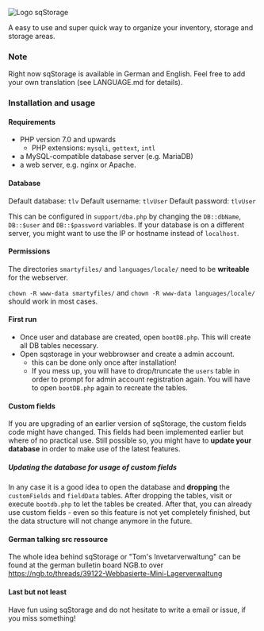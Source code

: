 ![Logo sqStorage](https://www.picflash.org/img/2018/12/31/hwxkb96wq17sfvu.png "Logo sqStorage")

A easy to use and super quick way to organize your inventory, storage and storage areas.

### Note
Right now sqStorage is available in German and English. Feel free to add your own translation (see LANGUAGE.md for details).

### Installation and usage

#### Requirements

* PHP version 7.0 and upwards
  * PHP extensions: `mysqli`, `gettext`, `intl`
* a MySQL-compatible database server (e.g. MariaDB)
* a web server, e.g. nginx or Apache.

#### Database

Default database: `tlv`
Default username: `tlvUser`
Default password: `tlvUser`

This can be configured in `support/dba.php` by changing the `DB::dbName`, `DB::$user` and `DB::$password` variables. If your database is on a different server, you might want to use the IP or hostname instead of `localhost`.

#### Permissions

The directories `smartyfiles/` and `languages/locale/` need to be **writeable** for the webserver.

`chown -R www-data smartyfiles/` and `chown -R www-data languages/locale/` should work in most cases.

#### First run

- Once user and database are created, open `bootDB.php`. This will create all DB tables necessary.
- Open sqstorage in your webbrowser and create a admin account.
  * this can be done only once after installation!
  * If you mess up, you will have to drop/truncate the `users` table in order to prompt for admin account registration again. You will have to open `bootDB.php` again to recreate the tables.
  
#### Custom fields

If you are upgrading of an earlier version of sqStorage, the custom fields code might have changed. This fields had been implemented earlier but where of no practical use. Still possible so, you might have to **update your database** in order to make use of the latest features.

##### Updating the database for usage of custom fields
In any case it is a good idea to open the database and **dropping** the `customFields` and `fieldData` tables. After dropping the tables, visit or execute `bootdb.php` to let the tables be created. After that, you can already use custom fields - even so this feature is not yet completely finished, but the data structure will not change anymore in the future.

#### German talking src ressource
The whole idea behind sqStorage or "Tom's Invetarverwaltung" can be found at the german bulletin board NGB.to over https://ngb.to/threads/39122-Webbasierte-Mini-Lagerverwaltung

#### Last but not least

Have fun using sqStorage and do not hesitate to write a email or issue, if you miss something!
